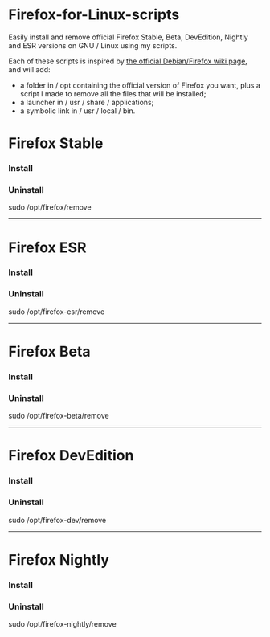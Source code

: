 # Firefox-for-Linux-scripts
Easily install and remove official Firefox Stable, Beta, DevEdition, Nightly and ESR versions on GNU / Linux using my scripts.

Each of these scripts is inspired by [the official Debian/Firefox wiki page](https://wiki.debian.org/Firefox#From_Mozilla_binaries), and will add:
- a folder in / opt containing the official version of Firefox you want, plus a script I made to remove all the files that will be installed;
- a launcher in / usr / share / applications;
- a symbolic link in / usr / local / bin.

# Firefox Stable
### Install

### Uninstall
sudo /opt/firefox/remove

------------------------------------
# Firefox ESR
### Install

### Uninstall
sudo /opt/firefox-esr/remove

------------------------------------
# Firefox Beta
### Install

### Uninstall
sudo /opt/firefox-beta/remove

------------------------------------
# Firefox DevEdition
### Install

### Uninstall
sudo /opt/firefox-dev/remove

------------------------------------
# Firefox Nightly
### Install

### Uninstall
sudo /opt/firefox-nightly/remove
